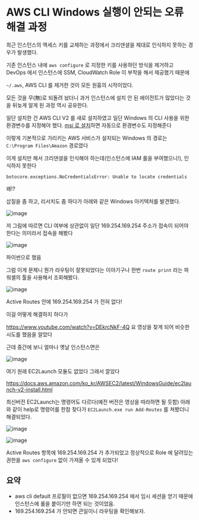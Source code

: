 # AWS CLI Windows 실행이 안되는 오류 해결 과정

최근 인스턴스의 액세스 키를 교체하는 과정에서 크리덴셜을 제대로 인식하지 못하는 경우가 발생했다.

기존 인스턴스 내에 `aws configure` 로 지정한 키를 사용하던 방식을 제거하고 DevOps 에서 인스턴스에 SSM, CloudWatch Role 이 부착을 해서 제공했기 때문에

`~/.aws`, AWS CLI 를 제거한 것이 모든 원흉의 시작이었다.

모든 것을 무(無)로 되돌려 놨더니 과거 인스턴스에 설치 안 된 에이전트가 많았다는 것을 뒤늦게 알게 된 과정 역시 공유한다.

일단 설치한 건 AWS CLI V2 를 새로 설치하였고 일단 Windows 의 CLI 사용을 위한 환경변수를 지정해야 했다.
[msi 로 설치](https://docs.aws.amazon.com/ko_kr/cli/latest/userguide/install-cliv2-windows.html)하면 자동으로 환경변수도 지정해준다

이렇게 기본적으로 가리키는 AWS 서비스가 설치되는 Windows 의 경로는 `C:\Program Files\Amazon` 경로였다

이게 설치만 해서 크리덴셜을 인식해야 하는데(인스턴스에 IAM 롤을 부여했으니!), 인식하지 못한다

```
botocore.exceptions.NoCredentialsError: Unable to locate credentials
```

왜!?

삽질을 좀 하고, 리서치도 좀 하다가 아래와 같은 Windows 아키텍처를 발견했다.

![image](https://user-images.githubusercontent.com/12846075/132823331-e446c946-55ba-45af-8826-52e6a098e0b3.png)

저 그림에 따르면 CLI 여부에 상관없이 일단 169.254.169.254 주소가 접속이 되어야 한다는 의미라서 접속을 해봤다

![image](https://user-images.githubusercontent.com/12846075/132823685-8a42ff4e-923a-4fb1-87fb-e94e7873a276.png)

파이썬으로 했음

그럼 이게 문제니 뭔가 라우팅이 잘못되었다는 이야기구나 한번 `route print` 라는 파워셸의 툴을 사용해서 조회해봤다.

![image](https://user-images.githubusercontent.com/12846075/132824404-34f2b961-8511-45a2-a133-7ef73f2572e6.png)

Active Routes 안에 169.254.169.254 가 전혀 없다!

이걸 어떻게 해결하지 하다가

https://www.youtube.com/watch?v=DEkrcNkF-4Q 요 영상을 찾게 되어 비슷한 시도를 했음을 알았다

근데 중간에 보니 얼마나 옛날 인스턴스면은

![image](https://user-images.githubusercontent.com/12846075/132824829-f9458bdc-8d35-4b71-8d6c-0d6ae6239f17.png)

여기 원래 EC2Launch 모듈도 없었다 그래서 깔았다

https://docs.aws.amazon.com/ko_kr/AWSEC2/latest/WindowsGuide/ec2launch-v2-install.html

최신버전 EC2Launch는 명령어도 다르다(예전 버전은 영상을 따라하면 될 듯함) 아래와 같이 help로 명령어를 한참 찾다가 `EC2Launch.exe run Add-Routes` 를 쳐봤더니 해결되었다.

![image](https://user-images.githubusercontent.com/12846075/132824950-3bceba6b-b9cd-45f0-902a-462df2cf8a5e.png)

![image](https://user-images.githubusercontent.com/12846075/132825137-32276770-c978-4647-8d45-19ade86eb9d0.png)

Active Routes 항목에 169.254.169.254 가 추가되었고 정상적으로 Role 에 달려있는 권한을 `aws configure` 없이 가져올 수 있게 되었다!

## 요약

- aws cli default 프로필이 없으면 169.254.169.254 에서 임시 세션을 얻기 때문에 인스턴스에 롤을 붙이기만 하면 되는 것이었음.
- 169.254.169.254 가 안되면 큰일이니 라우팅을 확인해보자.
